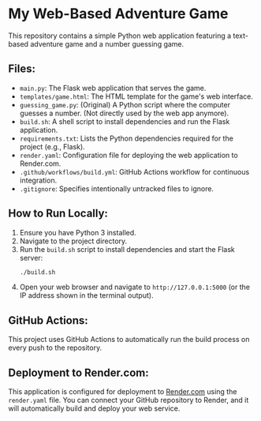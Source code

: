 # My Web-Based Adventure Game

This repository contains a simple Python web application featuring a text-based adventure game and a number guessing game.

## Files:
- `main.py`: The Flask web application that serves the game.
- `templates/game.html`: The HTML template for the game's web interface.
- `guessing_game.py`: (Original) A Python script where the computer guesses a number. (Not directly used by the web app anymore).
- `build.sh`: A shell script to install dependencies and run the Flask application.
- `requirements.txt`: Lists the Python dependencies required for the project (e.g., Flask).
- `render.yaml`: Configuration file for deploying the web application to Render.com.
- `.github/workflows/build.yml`: GitHub Actions workflow for continuous integration.
- `.gitignore`: Specifies intentionally untracked files to ignore.

## How to Run Locally:
1.  Ensure you have Python 3 installed.
2.  Navigate to the project directory.
3.  Run the `build.sh` script to install dependencies and start the Flask server:
    ```bash
    ./build.sh
    ```
4.  Open your web browser and navigate to `http://127.0.0.1:5000` (or the IP address shown in the terminal output).

## GitHub Actions:
This project uses GitHub Actions to automatically run the build process on every push to the repository.

## Deployment to Render.com:
This application is configured for deployment to [Render.com](https://render.com) using the `render.yaml` file. You can connect your GitHub repository to Render, and it will automatically build and deploy your web service.
